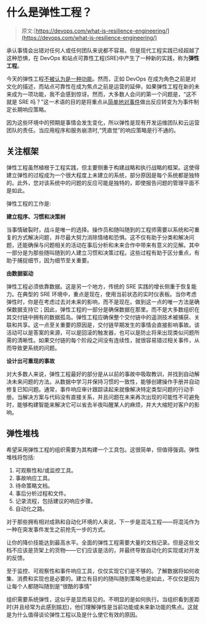 # 什么是弹性工程？

> 原文:[https://devops.com/what-is-resilience-engineering/](https://devops.com/what-is-resilience-engineering/)

承认事情会出错对任何人或任何团队来说都不容易。但是现代工程实践已经超越了这种恐惧，在 DevOps 和站点可靠性工程(SRE)中产生了一种新的实践，称为**弹性工程**。

今天的弹性工程[不被认为是一种功能](https://www.resilience-engineering-association.org/blog/2019/11/09/what-is-resilience-engineering/)。然而，正如 DevOps 在成为角色之前是对文化的描述，而站点可靠性在成为焦点之前是运营的延伸，如果弹性工程在新的未来成为一项功能，我不会感到惊讶。然而，大多数人会问的第一个问题是，“这不就是 SRE 吗？”这一术语的目的是将重点从[简单地对事件](https://devops.com/moving-from-noc-to-the-sre-model/)做出反应转变为为事件制定长期响应策略。

因为这些环境中的预期是事情会发生变化，所以弹性是现有开发运维团队和云运营团队的责任。当应用程序和服务崩溃时,“凭直觉”的响应策略是行不通的。

## 关注框架

弹性工程虽然植根于工程实践，但主要侧重于构建战略和执行战略的框架。这使得建立弹性的过程成为一个很大程度上未建立的系统，部分原因是每个系统都是独特的。此外，您对该系统中的问题的反应可能是独特的，即使报告问题的管理平面不是如此。

弹性工程的工作是:

**建立程序、习惯和决策树**

当事情破裂时，战斗是唯一的选择。操作员和随叫随到的工程师需要以系统和可重复的方式解决问题，并尽最大努力消除情绪和恐惧。这不仅有助于分类和解决问题，还能确保与问题相关的活动在事后分析和未来合作中带来有意义的见解。其中一部分是为那些随叫随到的人建立习惯和决策过程。这些过程有助于区分重点，有助于捕捉细节，因为细节至关重要。

**由数据驱动**

弹性工程必须依靠数据。这是另一个地方，传统的 SRE 实践的增长侧重于恢复能力。在典型的 SRE 环境中，重点是现在，使用当前状态的实时仪表板。当你考虑弹性时，你是在考虑过去对未来的影响，而不是现在。做到这一点的唯一方法是确保数据支持它；因此，弹性工程的一部分是确保数据在那里。而不是大多数组织在其交付链中拥有的数据孤岛。弹性工程应确保整个交付链中的遥测技术被捕获、关联和共享。这一点至关重要的原因是，交付链早期发生的事情会直接影响事故。该活动可以是答案的来源，可以是回滚的触发器，也可以是防止将来出现类似问题所需的清晰性。如果交付链的每个阶段之间没有连续性，就很容易错过相关事件，从而导致更系统的问题。

**设计出可重现的事故**

对大多数人来说，弹性工程最好的部分是从以前的事故中吸取教训，并找到自动解决未来问题的方法。从数据中学习并保持习惯的一致性，能够创建操作手册并自动修复已知问题。通常，事件响应审计跟踪读起来就像解决特定类型问题的行动手册。当解决方案与代码没有直接关系，并且问题在未来再次出现的可能性不可避免时，能够构建智能来解决它可以省去半夜叫醒某人的麻烦，并大大缩短对客户的影响。

## 弹性堆栈

希望采用弹性工程的组织需要为其构建一个工具包。这很简单，但值得强调。弹性堆栈将包括:

1.  可观察性和/或监控工具。
2.  事故响应工具。
3.  待命策略文档。
4.  事后分析过程和文件。
5.  记录流程，包括建议的响应步骤。
6.  自动化之路。

对于那些拥有相对成熟和自动化环境的人来说，下一步是混沌工程——将混沌作为一种在突发事件发生之前抢先一步的方式。

让你的降价技能达到最高水平。全面的弹性工程需要大量的文档记录。但是这些文档不应该是货架上的货物——它们应该是活的，并最终导致自动化的实现或对开发的反馈。

至于监控、可观察性和事件响应工具，仅仅实现它们是不够的。了解数据将如何收集、消费和实现也是必要的。建立有目的的随叫随到策略也是如此，不仅仅是因为让每个人都随叫随到是“很酷的事情”

组织需要系统弹性，这似乎是显而易见的。不明显的是如何执行。当组织看到差距时(并且经常为此感到尴尬)，他们理解弹性是当前功能或未来新功能的焦点。这就是为什么值得谈论弹性工程以及是什么使它有效的原因。